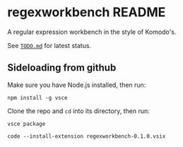 # regexworkbench README

A regular expression workbench in the style of Komodo's.

See [`TODO.md`](https://github.com/stephen-riley/regexworkbench/blob/master/TODO.md) for latest status.

## Sideloading from github

Make sure you have Node.js installed, then run:

`npm install -g vsce`

Clone the repo and `cd` into its directory, then run:

`vsce package`

`code --install-extension regexworkbench-0.1.0.vsix`

